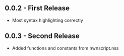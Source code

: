 ## 0.0.2 - First Release
* Most syntax highlighting correctly

## 0.0.3 - Second Release
* Added functions and constants from nwnscript.nss
